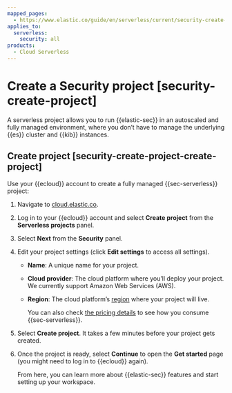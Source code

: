 ```yaml
---
mapped_pages:
  - https://www.elastic.co/guide/en/serverless/current/security-create-project.html
applies_to:
  serverless:
    security: all
products:
  - Cloud Serverless
---
```


# Create a Security project [security-create-project]

A serverless project allows you to run {{elastic-sec}} in an autoscaled and fully managed environment, where you don’t have to manage the underlying {{es}} cluster and {{kib}} instances.


## Create project [security-create-project-create-project]

Use your {{ecloud}} account to create a fully managed {{sec-serverless}} project:

1. Navigate to [cloud.elastic.co](https://cloud.elastic.co/).
2. Log in to your {{ecloud}} account and select **Create project** from the **Serverless projects** panel.
3. Select **Next** from the **Security** panel.
4. Edit your project settings (click **Edit settings** to access all settings).

    * **Name**: A unique name for your project.
    * **Cloud provider**: The cloud platform where you’ll deploy your project. We currently support Amazon Web Services (AWS).
    * **Region**: The cloud platform’s [region](../../../deploy-manage/deploy/elastic-cloud/regions.md) where your project will live.

        You can also check [the pricing details](https://www.elastic.co/pricing/serverless-security) to see how you consume {{sec-serverless}}.

5. Select **Create project**. It takes a few minutes before your project gets created.
6. Once the project is ready, select **Continue** to open the **Get started** page (you might need to log in to {{ecloud}} again).

    From here, you can learn more about {{elastic-sec}} features and start setting up your workspace.
